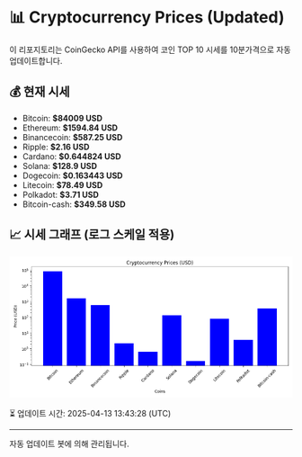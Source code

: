 
# 📊 Cryptocurrency Prices (Updated)

이 리포지토리는 CoinGecko API를 사용하여 코인 TOP 10 시세를 10분가격으로 자동 업데이트합니다.

## 💰 현재 시세
- Bitcoin: **$84009 USD**
- Ethereum: **$1594.84 USD**
- Binancecoin: **$587.25 USD**
- Ripple: **$2.16 USD**
- Cardano: **$0.644824 USD**
- Solana: **$128.9 USD**
- Dogecoin: **$0.163443 USD**
- Litecoin: **$78.49 USD**
- Polkadot: **$3.71 USD**
- Bitcoin-cash: **$349.58 USD**

## 📈 시세 그래프 (로그 스케일 적용)
![Crypto Prices](crypto_prices.png)

⏳ 업데이트 시간: 2025-04-13 13:43:28 (UTC)

---
자동 업데이트 봇에 의해 관리됩니다.
